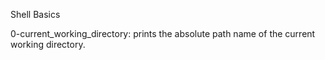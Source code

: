 Shell Basics

0-current_working_directory: prints the absolute path name of the current working directory.
